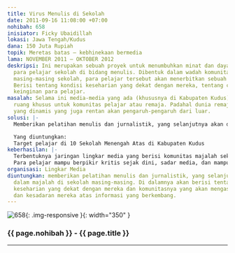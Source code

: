 ```yaml
---
title: Virus Menulis di Sekolah
date: 2011-09-16 11:08:00 +07:00
nohibah: 658
inisiator: Ficky Ubaidillah
lokasi: Jawa Tengah/Kudus
dana: 150 Juta Rupiah
topik: Meretas batas – kebhinekaan bermedia
lama: NOVEMBER 2011 – OKTOBER 2012
deskripsi: Ini merupakan sebuah proyek untuk menumbuhkan minat dan daya kretifitas
  para pelajar sekolah di bidang menulis. Dibentuk dalam wadah komunitas menulis di
  masing-masing sekolah, para pelajar tersebut akan menerbitkan sebuah produk majalah.
  Berisi tentang kondisi keseharian yang dekat dengan mereka, tentang cita-cita dan
  keinginan para pelajar.
masalah: Selama ini media-media yang ada (khususnya di Kabupaten Kudus) tidak memiliki
  ruang khusus untuk komunitas pelajar atau remaja. Padahal dunia remaja adalah dunia
  yang dinamis yang juga rentan akan pengaruh-pengaruh dari luar.
solusi: |-
  Memberikan pelatihan menulis dan jurnalistik, yang selanjutnya akan diterbitkan dalam majalah di sekolah masing-masing. Di dalamnya akan berisi tentang kondisi keseharian yang dekat dengan mereka dan komunitasnya yang akan mengasah nalar kritis dan kesadaran mereka atas informasi yang berkembang

  Yang diuntungkan:
  Target pelajar di 10 Sekolah Menengah Atas di Kabupaten Kudus
keberhasilan: |-
  Terbentuknya jaringan lingkar media yang berisi komunitas majalah sekolah.
  Para pelajar mampu berpikir kritis sejak dini, sadar media, dan mampu menyuarakan aspirasi mereka melalui media tulisan.
organisasi: Lingkar Media
diuntungkan: memberikan pelatihan menulis dan jurnalistik, yang selanjutnya akan diterbitkan
  dalam majalah di sekolah masing-masing. Di dalamnya akan berisi tentang kondisi
  keseharian yang dekat dengan mereka dan komunitasnya yang akan mengasah nalar kritis
  dan kesadaran mereka atas informasi yang berkembang.
---
```


![658](/static/img/hibahcmb/658.png){: .img-responsive }{: width="350" }

### {{ page.nohibah }} - {{ page.title }}

---
